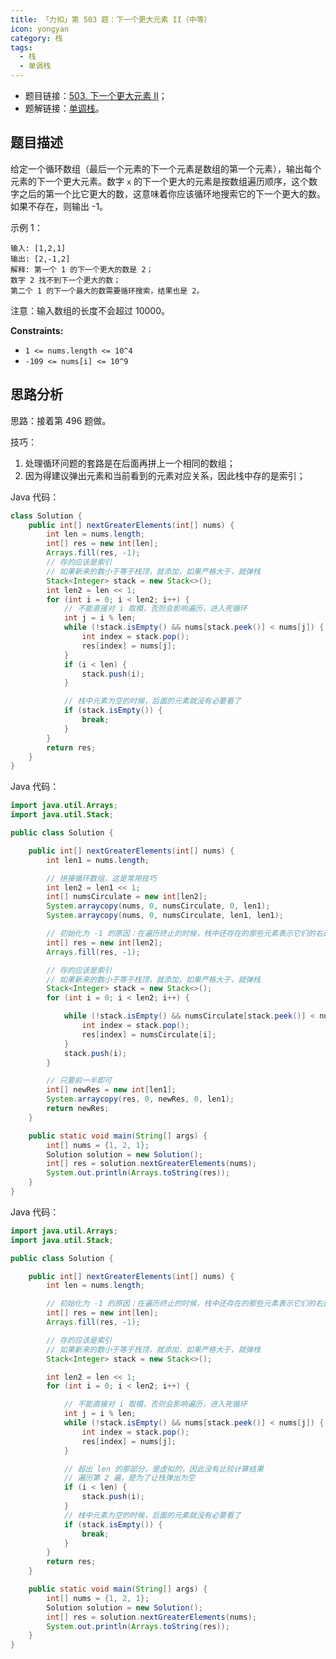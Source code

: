 ```yaml
---
title: 「力扣」第 503 题：下一个更大元素 II（中等）
icon: yongyan
category: 栈
tags:
  - 栈
  - 单调栈
---
```


- 题目链接：[503. 下一个更大元素 II](https://leetcode-cn.com/problems/next-greater-element-ii/)；
- 题解链接：[单调栈](https://leetcode-cn.com/problems/next-greater-element-ii/solution/dan-diao-zhan-by-liweiwei1419/)。

## 题目描述

给定一个循环数组（最后一个元素的下一个元素是数组的第一个元素），输出每个元素的下一个更大元素。数字 `x` 的下一个更大的元素是按数组遍历顺序，这个数字之后的第一个比它更大的数，这意味着你应该循环地搜索它的下一个更大的数。如果不存在，则输出 -1。

示例 1：

```
输入: [1,2,1]
输出: [2,-1,2]
解释: 第一个 1 的下一个更大的数是 2；
数字 2 找不到下一个更大的数；
第二个 1 的下一个最大的数需要循环搜索，结果也是 2。
```

注意：输入数组的长度不会超过 10000。

**Constraints:**

- `1 <= nums.length <= 10^4`
- `-109 <= nums[i] <= 10^9`

## 思路分析

思路：接着第 496 题做。

技巧：

1. 处理循环问题的套路是在后面再拼上一个相同的数组；
2. 因为得建议弹出元素和当前看到的元素对应关系，因此栈中存的是索引；

Java 代码：

```java
class Solution {
    public int[] nextGreaterElements(int[] nums) {
        int len = nums.length;
        int[] res = new int[len];
        Arrays.fill(res, -1);
        // 存的应该是索引
        // 如果新来的数小于等于栈顶，就添加，如果严格大于，就弹栈
        Stack<Integer> stack = new Stack<>();
        int len2 = len << 1;
        for (int i = 0; i < len2; i++) {
            // 不能直接对 i 取模，否则会影响遍历，进入死循环
            int j = i % len;
            while (!stack.isEmpty() && nums[stack.peek()] < nums[j]) {
                int index = stack.pop();
                res[index] = nums[j];
            }
            if (i < len) {
                stack.push(i);
            }

            // 栈中元素为空的时候，后面的元素就没有必要看了
            if (stack.isEmpty()) {
                break;
            }
        }
        return res;
    }
}
```

Java 代码：

```java
import java.util.Arrays;
import java.util.Stack;

public class Solution {

    public int[] nextGreaterElements(int[] nums) {
        int len1 = nums.length;

        // 拼接循环数组，这是常用技巧
        int len2 = len1 << 1;
        int[] numsCirculate = new int[len2];
        System.arraycopy(nums, 0, numsCirculate, 0, len1);
        System.arraycopy(nums, 0, numsCirculate, len1, len1);

        // 初始化为 -1 的原因：在遍历终止的时候，栈中还存在的那些元素表示它们的右边没有比它大的元素
        int[] res = new int[len2];
        Arrays.fill(res, -1);

        // 存的应该是索引
        // 如果新来的数小于等于栈顶，就添加，如果严格大于，就弹栈
        Stack<Integer> stack = new Stack<>();
        for (int i = 0; i < len2; i++) {

            while (!stack.isEmpty() && numsCirculate[stack.peek()] < numsCirculate[i]) {
                int index = stack.pop();
                res[index] = numsCirculate[i];
            }
            stack.push(i);
        }

        // 只要前一半即可
        int[] newRes = new int[len1];
        System.arraycopy(res, 0, newRes, 0, len1);
        return newRes;
    }

    public static void main(String[] args) {
        int[] nums = {1, 2, 1};
        Solution solution = new Solution();
        int[] res = solution.nextGreaterElements(nums);
        System.out.println(Arrays.toString(res));
    }
}

```

Java 代码：

```java
import java.util.Arrays;
import java.util.Stack;

public class Solution {

    public int[] nextGreaterElements(int[] nums) {
        int len = nums.length;

        // 初始化为 -1 的原因：在遍历终止的时候，栈中还存在的那些元素表示它们的右边没有比它大的元素
        int[] res = new int[len];
        Arrays.fill(res, -1);

        // 存的应该是索引
        // 如果新来的数小于等于栈顶，就添加，如果严格大于，就弹栈
        Stack<Integer> stack = new Stack<>();

        int len2 = len << 1;
        for (int i = 0; i < len2; i++) {

            // 不能直接对 i 取模，否则会影响遍历，进入死循环
            int j = i % len;
            while (!stack.isEmpty() && nums[stack.peek()] < nums[j]) {
                int index = stack.pop();
                res[index] = nums[j];
            }

            // 超出 len 的那部分，是虚拟的，因此没有比较计算结果
            // 遍历第 2 遍，是为了让栈弹出为空
            if (i < len) {
                stack.push(i);
            }
            // 栈中元素为空的时候，后面的元素就没有必要看了
            if (stack.isEmpty()) {
                break;
            }
        }
        return res;
    }

    public static void main(String[] args) {
        int[] nums = {1, 2, 1};
        Solution solution = new Solution();
        int[] res = solution.nextGreaterElements(nums);
        System.out.println(Arrays.toString(res));
    }
}
```
